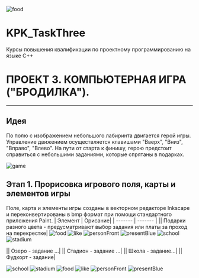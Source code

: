 ![food](https://user-images.githubusercontent.com/80356955/123540280-37979000-d74f-11eb-8999-8fd1feb374d4.png)
# KPK_TaskThree
Курсы повышения квалификации  по проектному программированию на языке С++

#  ПРОЕКТ 3.  КОМПЬЮТЕРНАЯ ИГРА ("БРОДИЛКА").
--------------------------------------------------------------------------
## Идея
По полю с изображением небольшого лабиринта двигается герой игры. Управление движением осуществляется клавишами "Вверх", "Вниз", "Вправо", "Влево". 
На пути от старта к финишу, герою предстоит справиться с небольшими заданиями, которые спрятаны в подарках.

![game](https://user-images.githubusercontent.com/80356955/123539471-fef5b780-d74a-11eb-84c2-22f81ba280c5.png)

## Этап 1. Прорисовка игрового поля, карты и элементов игры
Поле, карта и элементы игры созданы в векторном редакторе Inkscape и переконвертированы в bmp формат при помощи стандартного приложения Paint. 
| Элемент | Орисание|
| ------- | ------- |
|| Подарки разного цвета - предусматривают выбор задания или платы за проход на перекрестке| ![food](https://user-images.githubusercontent.com/80356955/123540324-70d00000-d74f-11eb-968a-de22f80254f4.png)
![like](https://user-images.githubusercontent.com/80356955/123540328-7af1fe80-d74f-11eb-976b-a203d393598d.png)
![personFront](https://user-images.githubusercontent.com/80356955/123540332-7fb6b280-d74f-11eb-9626-4e58d5c71e62.png)
![presentBlue](https://user-images.githubusercontent.com/80356955/123540335-83e2d000-d74f-11eb-91cf-04953eae593d.png)
![school](https://user-images.githubusercontent.com/80356955/123540340-8c3b0b00-d74f-11eb-9a7a-1002a21c98e4.png)
![stadium](https://user-images.githubusercontent.com/80356955/123540344-8e9d6500-d74f-11eb-8354-791e9c0ba4f5.png)

|| Озеро - задание ...|
|| Стадион - задание ...|
|| Школа - задание...|
|| Фудкорт - задание|


![school](https://user-images.githubusercontent.com/80356955/123540417-f18efc00-d74f-11eb-8f31-f309cdda61b9.png)
![stadium](https://user-images.githubusercontent.com/80356955/123540418-f2279280-d74f-11eb-9018-9d37c2cade70.png)
![food](https://user-images.githubusercontent.com/80356955/123540419-f2c02900-d74f-11eb-8195-0f772648c667.png)
![like](https://user-images.githubusercontent.com/80356955/123540420-f2c02900-d74f-11eb-872f-728e20692fb2.png)
![personFront](https://user-images.githubusercontent.com/80356955/123540421-f2c02900-d74f-11eb-8792-59a4f5f55198.png)
![presentBlue](https://user-images.githubusercontent.com/80356955/123540422-f358bf80-d74f-11eb-9147-7b05b3e7c181.png)
